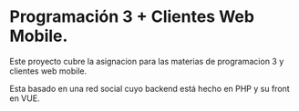 # Programación 3 + Clientes Web Mobile.

Este proyecto cubre la asignacion para las materias de programacion 3 y clientes web mobile.

Esta basado en una red social cuyo backend está hecho en PHP y su front en VUE.
